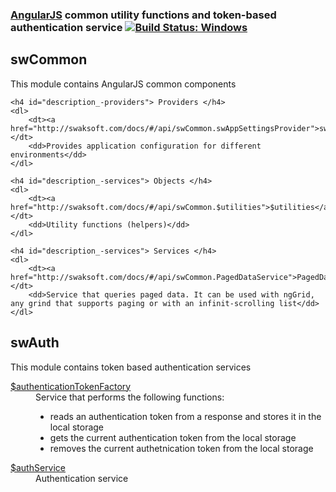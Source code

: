 ﻿### [AngularJS](http://angularjs.org/) common utility functions and token-based authentication service [![Build Status: Windows](https://ci.appveyor.com/api/projects/status/tubdbt4557syv5vt/branch/master?svg=true)](https://ci.appveyor.com/project/gruntjs/angular-common/branch/master)

<h2>swCommon</h2>
<div class="description">
	<p>This module contains AngularJS common components</p>

	<h4 id="description_-providers"> Providers </h4>
	<dl>
		<dt><a href="http://swaksoft.com/docs/#/api/swCommon.swAppSettingsProvider">swAppSettings</a> </dt>
		<dd>Provides application configuration for different environments</dd>
	</dl>

	<h4 id="description_-services"> Objects </h4> 
	<dl>
		<dt><a href="http://swaksoft.com/docs/#/api/swCommon.$utilities">$utilities</a></dt>
		<dd>Utility functions (helpers)</dd>
	</dl>

	<h4 id="description_-services"> Services </h4> 
	<dl>
		<dt><a href="http://swaksoft.com/docs/#/api/swCommon.PagedDataService">PagedDataService</a></dt>
		<dd>Service that queries paged data. It can be used with ngGrid, any grind that supports paging or with an infinit-scrolling list</dd>
	</dl>
</div>

<h2>swAuth</h2>
<div class="description">
	<p>This module contains token based authentication services</p>
	<dl>
		<dt><a href="http://swaksoft.com/docs/#/api/swAuth.$authenticationTokenFactory">$authenticationTokenFactory</a> </dt>
		<dd>
			Service that performs the following functions:
			<ul>
				<li>reads an authentication token from a response and stores it in the local storage</li>
				<li>gets the current authentication token from the local storage</li>
				<li>removes the current authetnication token from the local storage</li>
			</ul>
		</dd>
		<dt><a href="http://swaksoft.com/docs/#/api/swAuth.$authService">$authService</a> </dt>
		<dd>
			Authentication service
		</dd>
	</dl>
</div>

